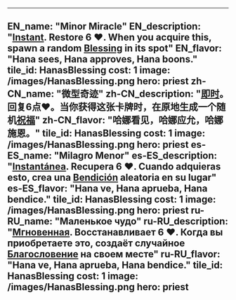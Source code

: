 ---

EN_name: "Minor Miracle"
EN_description: "<u><u>Instant</u></u>. Restore 6 ❤️. When you acquire this, spawn a random <u>Blessing</u> in its spot"
EN_flavor: "Hana sees, Hana approves, Hana boons."
tile_id: HanasBlessing
cost: 1
image: /images/HanasBlessing.png
hero: priest
zh-CN_name: "微型奇迹"
zh-CN_description: "<u><u>即时</u></u>。回复6点❤️。当你获得这张卡牌时，在原地生成一个随机<u>祝福</u>"
zh-CN_flavor: "哈娜看见，哈娜应允，哈娜施恩。"
tile_id: HanasBlessing
cost: 1
image: /images/HanasBlessing.png
hero: priest
es-ES_name: "Milagro Menor"
es-ES_description: "<u><u>Instantánea</u></u>. Recupera 6 ❤️. Cuando adquieras esto, crea una <u>Bendición</u> aleatoria en su lugar"
es-ES_flavor: "Hana ve, Hana aprueba, Hana bendice."
tile_id: HanasBlessing
cost: 1
image: /images/HanasBlessing.png
hero: priest
ru-RU_name: "Маленькое чудо"
ru-RU_description: "<u><u>Мгновенная</u></u>. Восстанавливает 6 ❤️. Когда вы приобретаете это, создаёт случайное <u>Благословение</u> на своем месте"
ru-RU_flavor: "Hana ve, Hana aprueba, Hana bendice."
tile_id: HanasBlessing
cost: 1
image: /images/HanasBlessing.png
hero: priest
---